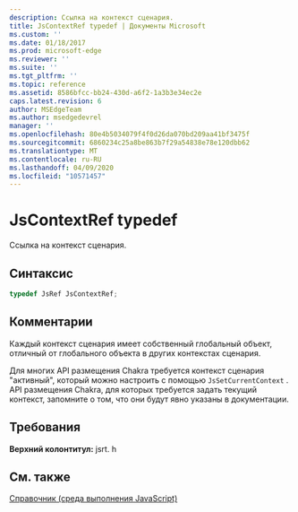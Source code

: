 ```yaml
---
description: Ссылка на контекст сценария.
title: JsContextRef typedef | Документы Microsoft
ms.custom: ''
ms.date: 01/18/2017
ms.prod: microsoft-edge
ms.reviewer: ''
ms.suite: ''
ms.tgt_pltfrm: ''
ms.topic: reference
ms.assetid: 8586bfcc-bb24-430d-a6f2-1a3b3e34ec2e
caps.latest.revision: 6
author: MSEdgeTeam
ms.author: msedgedevrel
manager: ''
ms.openlocfilehash: 80e4b5034079f4f0d26da070bd209aa41bf3475f
ms.sourcegitcommit: 6860234c25a8be863b7f29a54838e78e120dbb62
ms.translationtype: MT
ms.contentlocale: ru-RU
ms.lasthandoff: 04/09/2020
ms.locfileid: "10571457"
---
```

# JsContextRef typedef
Ссылка на контекст сценария.  
  
## Синтаксис  
  
```cpp  
typedef JsRef JsContextRef;  
```  
  
## Комментарии  
 Каждый контекст сценария имеет собственный глобальный объект, отличный от глобального объекта в других контекстах сценария.  
  
 Для многих API размещения Chakra требуется контекст сценария "активный", который можно настроить с помощью `JsSetCurrentContext` . API размещения Chakra, для которых требуется задать текущий контекст, запомните о том, что они будут явно указаны в документации.  
  
## Требования  
 **Верхний колонтитул:** jsrt. h  
  
## См. также  
 [Справочник (среда выполнения JavaScript)](../chakra-hosting/reference-javascript-runtime.md)